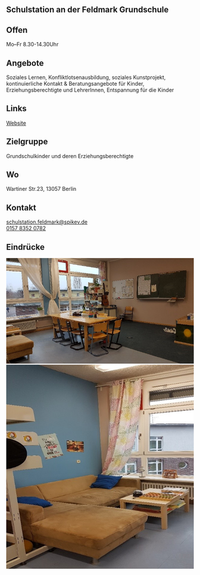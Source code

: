## Schulstation an der Feldmark Grundschule

## Offen
Mo–Fr 8.30-14.30Uhr

## Angebote
Soziales Lernen, Konfliktlotsenausbildung, soziales Kunstprojekt, kontinuierliche Kontakt & Beratungsangebote für Kinder, Erziehungsberechtigte und LehrerInnen, Entspannung für die Kinder

## Links
<a target="_blank" href="http://www.spikev.de/schulbezogene-angebote-fuer-schueler-eltern-lehrer-und-erzieher/schulhilfe/">Website</a>

## Zielgruppe
Grundschulkinder und deren Erziehungsberechtigte

## Wo
<div id="gmap"></div>
<script>window.onload = showMap('Wartiner Str. 23, 13057 Berlin', 0, 'gmap_mini')</script>
Wartiner Str.23, 13057 Berlin

## Kontakt
[schulstation.feldmark@spikev.de](mailto:schulstation.feldmark@spikev.de)<br>
<a href="tel:+4915783520782">0157 8352 0782</a>

## Eindrücke
<div class="mediacontainer">
  <img src="images/Schulstation_FMS/1.jpg" />
  <img src="images/Schulstation_FMS/2.jpg" />
</div>
